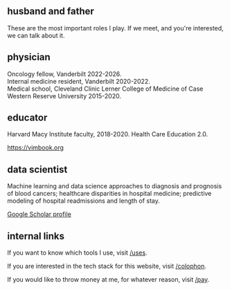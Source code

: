## husband and father

These are the most important roles I play.
If we meet, and you're interested, we can talk about it.


## physician

Oncology fellow, Vanderbilt 2022-2026.  
Internal medicine resident, Vanderbilt 2020-2022.  
Medical school, Cleveland Clinic Lerner College of Medicine
of Case Western Reserve University 2015-2020.


## educator

Harvard Macy Institute faculty, 2018-2020.
Health Care Education 2.0.

<https://vimbook.org>


## data scientist

Machine learning and data science approaches to
diagnosis and prognosis of blood cancers;
healthcare disparities in hospital medicine;
predictive modeling of hospital readmissions and length of stay.

[Google Scholar profile](https://scholar.google.com/citations?user=Ng5AgXAAAAAJ)


## internal links

If you want to know which tools I use, visit
[/uses](/uses).

If you are interested in the tech stack for this website, visit
[/colophon](/colophon).

If you would like to throw money at me, for whatever reason, visit
[/pay](/pay).


